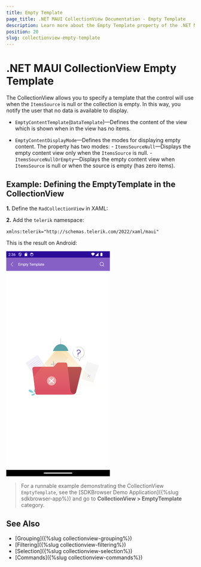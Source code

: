 ```yaml
---
title: Empty Template
page_title: .NET MAUI CollectionView Documentation - Empty Template
description: Learn more about the Empty Template property of the .NET MAUI CollectionView control.
position: 20
slug: collectionview-empty-template
---
```


# .NET MAUI CollectionView Empty Template

The CollectionView allows you to specify a template that the control will use when the `ItemsSource` is null or the collection is empty. In this way, you notify the user that no data is available to display.

* `EmptyContentTemplate`(`DataTemplate`)&mdash;Defines the content of the view which is shown when in the view has no items.

* `EmptyContentDisplayMode`&mdash;Defines the modes for displaying empty content. The property has two modes:
       - `ItemsSourceNull`&mdash;Displays the empty content view only when the `ItemsSource` is null.
       - `ItemsSourceNullOrEmpty`&mdash;Displays the empty content view when `ItemsSource` is null or when the source is empty (has zero items).

## Example: Defining the EmptyTemplate in the CollectionView

**1.** Define the `RadCollectionView` in XAML:

<snippet id='collectionview-empty-template'/>

**2.** Add the `telerik` namespace:

```XAML
xmlns:telerik="http://schemas.telerik.com/2022/xaml/maui"
```

This is the result on Android:

![.NET MAUI CollectionView Empty Template](images/collectionview-empty-template.png "Telerik .NET MAUI CollectionView")

> For a runnable example demonstrating the CollectionView `EmptyTemplate`, see the [SDKBrowser Demo Application]({%slug sdkbrowser-app%}) and go to **CollectionView > EmptyTemplate** category.

## See Also

- [Grouping]({%slug collectionview-grouping%})
- [Filtering]({%slug collectionview-filtering%})
- [Selection]({%slug collectionview-selection%})
- [Commands]({%slug collectionview-commands%})
